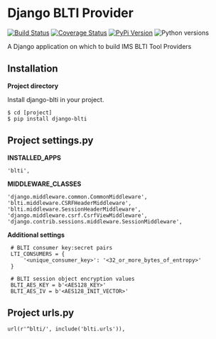 # Django BLTI Provider

[![Build Status](https://github.com/uw-it-aca/django-blti/workflows/tests/badge.svg?branch=main)](https://github.com/uw-it-aca/django-blti/actions)
[![Coverage Status](https://coveralls.io/repos/github/uw-it-aca/django-blti/badge.svg?branch=main)](https://coveralls.io/github/uw-it-aca/django-blti?branch=main)
[![PyPi Version](https://img.shields.io/pypi/v/django-blti.svg)](https://pypi.python.org/pypi/django-blti)
![Python versions](https://img.shields.io/pypi/pyversions/django-blti.svg)


A Django application on which to build IMS BLTI Tool Providers

Installation
------------

**Project directory**

Install django-blti in your project.

    $ cd [project]
    $ pip install django-blti

Project settings.py
------------------

**INSTALLED_APPS**

    'blti',

**MIDDLEWARE_CLASSES**

    'django.middleware.common.CommonMiddleware',
    'blti.middleware.CSRFHeaderMiddleware',
    'blti.middleware.SessionHeaderMiddleware',
    'django.middleware.csrf.CsrfViewMiddleware',
    'django.contrib.sessions.middleware.SessionMiddleware',

**Additional settings**

     # BLTI consumer key:secret pairs
     LTI_CONSUMERS = {
         '<unique_consumer_key>': '<32_or_more_bytes_of_entropy>'
     }

     # BLTI session object encryption values
     BLTI_AES_KEY = b'<AES128_KEY>'
     BLTI_AES_IV = b'<AES128_INIT_VECTOR>'

Project urls.py
---------------
    url(r'^blti/', include('blti.urls')),
